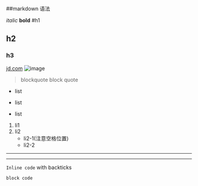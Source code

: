 ##markdown 语法

*italic*
**bold**
#h1
## h2
### h3
[jd.com](http://www.jd.com)
![image]()
> blockquote
block
quote
>
* list
- list
+ list
1. li1
2. li2
   - li2-1(注意空格位置)
   - li2-2
---

***
`Inline code` with backticks

```
block code

```